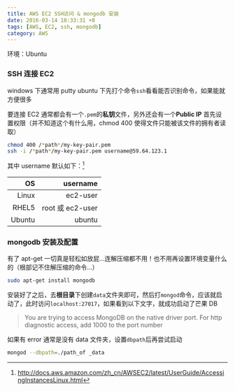 ```yaml
---
title: AWS EC2 SSH访问 & mongodb 安装
date: 2016-03-14 18:33:31 +8
tags: [AWS, EC2, ssh, mongodb]
category: AWS
---
```


环境：Ubuntu

### SSH 连接 EC2

windows 下通常用 putty
ubuntu 下先打个命令`ssh`看看能否识别命令，如果能就方便很多

要连接 EC2 通常都会有一个`.pem`的**私钥**文件，另外还会有一个**Public IP**
首先设置权限（并不知道这个有什么用，chmod 400 使得文件只能被该文件的拥有者读取）

```bash
chmod 400 /*path*/my-key-pair.pem
ssh -i /*path*/my-key-pair.pem username@59.64.123.1
```

其中 username 默认如下：[^1]

|     OS |         username |
| -----: | ---------------: |
|  Linux |         ec2-user |
|  RHEL5 | root 或 ec2-user |
| Ubuntu |           ubuntu |

### mongodb 安装及配置

有了 apt-get 一切真是轻松如放屁…连解压缩都不用！也不用再设置环境变量什么的（根部记不住解压缩的命令…）

```bash
sudo apt-get install mongodb
```

安装好了之后，去**根目录**下创建`data`文件夹即可，然后打`mongod`命令，应该就启动了，此时访问`localhost:27017`，如果看到以下文字，就成功启动了芒果 DB

> You are trying to access MongoDB on the native driver port. For http diagnostic access, add 1000 to the port number

如果有 error 通常是没有 data 文件夹，设置`dbpath`后再尝试启动

```bash
mongod --dbpath=./path_of _data
```

[^1]: http://docs.aws.amazon.com/zh_cn/AWSEC2/latest/UserGuide/AccessingInstancesLinux.html
